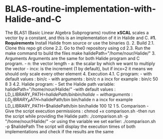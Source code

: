 # BLAS-routine-implementation-with-Halide-and-C
The BLAS1 (Basic Linear Algebra Subprograms) routine **xSCAL** scales a vector by a constant, and this is an implementation of it in Halide and C.
#**1. Requirements**
Install Halide from source or use the binaries ().
2. Build
2.1. Clone this repo
    git clone
2.2. Go to the0 repository using cd
2.3. Run the make command to build the files
    make halidePath="/home/nour/Halide/"
3. Arguments
    Arguments are the same for both Halide program and C program.
    - n: the vector length
    - a: the scalar by which we want to multiply the vector
    - incx: is the increment (1 by default), but if incx=2 it means we should only scale every other element
4. Execution
    4.1. C program:
    - with default values : bin/c
    - with arguments : bin/c n a incx 
    for example : bin/c 50 8 3
    4.2. Halide program:
    - Set the Halide path variable:
    halidePath="/home/nour/Halide/"
    -with default values : LD_LIBRARY_PATH=$halidePath/bin bin/halide
    -with arguments : LD_LIBRARY_PATH=$halidePath/bin bin/halide n a incx
    for example
    LD_LIBRARY_PATH=$halidePath/bin bin/halide  100 12 1
5. Comparison
    - Give the script execution permissions : 
        chmod +x comparison.sh
    -then run the script while providing the Halide path:
        ./comparison.sh -p "/home/nour/Halide/"
    -or using the variable we set earlier:
        ./comparison.sh -p $halidePath
    The script will display the execution times of both implementations and check if the results are the same

